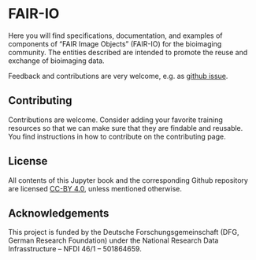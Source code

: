 # FAIR-IO

Here you will find specifications, documentation, and examples of components of “FAIR Image Objects” (FAIR-IO) for the bioimaging community.
The entities described are intended to promote the reuse and exchange of bioimaging data.

Feedback and contributions are very welcome, e.g. as [github issue](https://github.com/NFDI4BIOIMAGE/FAIR-IO/issues).



## Contributing

Contributions are welcome. Consider adding your favorite training resources so that we can make sure that they are findable and reusable.
You find instructions in how to contribute on the contributing page.

## License

All contents of this Jupyter book and the corresponding Github repository are licensed [CC-BY 4.0](https://creativecommons.org/licenses/by/4.0/), unless mentioned otherwise.


## Acknowledgements

This project is funded by the Deutsche Forschungsgemeinschaft (DFG, German  Research Foundation) under the National Research Data Infrasstructure – NFDI 46/1 – 501864659.




